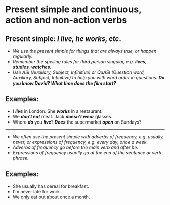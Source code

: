 # Present simple and continuous, action and non-action verbs
## Present simple: *_I live, he works, etc_*.
- *_We use the present simple for things that are always true, or happen
regularly._*
- *_Remember the spelling rules for third person singular, e.g. **lives**, **studies**,
**watches**._*
- *_Use ASI (Auxiliary, Subject, Infinitive) or QuASI (Question word,
Auxiliary, Subject, Infinitive) to help you with word order in questions._*
**_Do you know David? What time does the film start?_**

## Examples:
- I **_live_** in London. She **_works_** in a restaurant.
- We **_don't eat_** meat. Jack **_doesn't wear_** glasses.
- Where **_do_** you **_live_**? **_Does_** the supermarket **_open_** on Sundays?
---

- *_We often use the present simple with adverbs of frequency, e.g.
usually, never, or expressions of frequency, e.g. every day, once a week._*
- *_Adverbs of frequency go before the main verb and after be._*
- *_Expressions of frequency usually go at the end of the sentence or verb
phrase._*

## Examples:
- She usually has cereal for breakfast.
- I'm never late for work.
- We only eat out about once a month.
